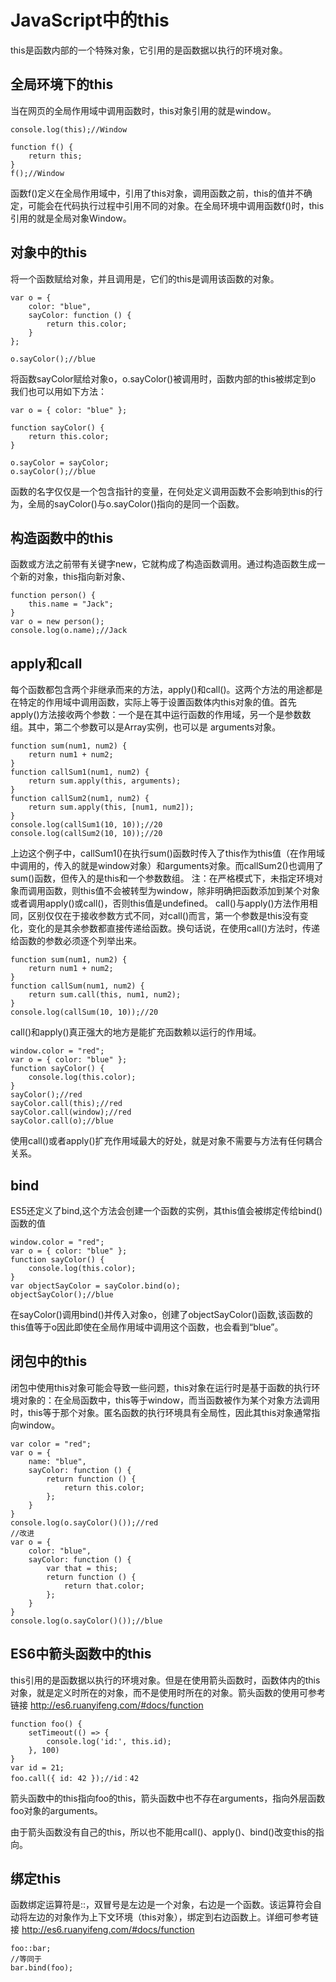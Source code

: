 # JavaScript中的this
this是函数内部的一个特殊对象，它引用的是函数据以执行的环境对象。

## 全局环境下的this
当在网页的全局作用域中调用函数时，this对象引用的就是window。

```
console.log(this);//Window

function f() {
    return this;
}
f();//Window

```
函数f()定义在全局作用域中，引用了this对象，调用函数之前，this的值并不确定，可能会在代码执行过程中引用不同的对象。在全局环境中调用函数f()时，this引用的就是全局对象Window。


## 对象中的this
将一个函数赋给对象，并且调用是，它们的this是调用该函数的对象。
```
var o = {
    color: "blue",
    sayColor: function () {
        return this.color;
    }
};

o.sayColor();//blue
```
将函数sayColor赋给对象o，o.sayColor()被调用时，函数内部的this被绑定到o
我们也可以用如下方法：

```
var o = { color: "blue" };

function sayColor() {
    return this.color;
}

o.sayColor = sayColor;
o.sayColor();//blue
```
函数的名字仅仅是一个包含指针的变量，在何处定义调用函数不会影响到this的行为，全局的sayColor()与o.sayColor()指向的是同一个函数。

## 构造函数中的this
函数或方法之前带有关键字new，它就构成了构造函数调用。通过构造函数生成一个新的对象，this指向新对象、

```
function person() {
    this.name = "Jack";
}
var o = new person();
console.log(o.name);//Jack
```
## apply和call

每个函数都包含两个非继承而来的方法，apply()和call()。这两个方法的用途都是在特定的作用域中调用函数，实际上等于设置函数体内this对象的值。首先apply()方法接收两个参数：一个是在其中运行函数的作用域，另一个是参数数组。其中，第二个参数可以是Array实例，也可以是 arguments对象。

```
function sum(num1, num2) {
    return num1 + num2;
}
function callSum1(num1, num2) {
    return sum.apply(this, arguments);
}
function callSum2(num1, num2) {
    return sum.apply(this, [num1, num2]);
}
console.log(callSum1(10, 10));//20
console.log(callSum2(10, 10));//20
```
上边这个例子中，callSum1()在执行sum()函数时传入了this作为this值（在作用域中调用的，传入的就是window对象）和arguments对象。而callSum2()也调用了sum()函数，但传入的是this和一个参数数组。
注：在严格模式下，未指定环境对象而调用函数，则this值不会被转型为window，除非明确把函数添加到某个对象或者调用apply()或call()，否则this值是undefined。
call()与apply()方法作用相同，区别仅仅在于接收参数方式不同，对call()而言，第一个参数是this没有变化，变化的是其余参数都直接传递给函数。换句话说，在使用call()方法时，传递给函数的参数必须逐个列举出来。

```
function sum(num1, num2) {
    return num1 + num2;
}
function callSum(num1, num2) {
    return sum.call(this, num1, num2);
}
console.log(callSum(10, 10));//20
```
call()和apply()真正强大的地方是能扩充函数赖以运行的作用域。

```
window.color = "red";
var o = { color: "blue" };
function sayColor() {
    console.log(this.color);
}
sayColor();//red
sayColor.call(this);//red
sayColor.call(window);//red
sayColor.call(o);//blue
```
使用call()或者apply()扩充作用域最大的好处，就是对象不需要与方法有任何耦合关系。

## bind

ES5还定义了bind,这个方法会创建一个函数的实例，其this值会被绑定传给bind()函数的值

```
window.color = "red";
var o = { color: "blue" };
function sayColor() {
    console.log(this.color);
}
var objectSayColor = sayColor.bind(o);
objectSayColor();//blue
```
在sayColor()调用bind()并传入对象o，创建了objectSayColor()函数,该函数的this值等于o因此即使在全局作用域中调用这个函数，也会看到“blue”。

## 闭包中的this

闭包中使用this对象可能会导致一些问题，this对象在运行时是基于函数的执行环境对象的：在全局函数中，this等于window，而当函数被作为某个对象方法调用时，this等于那个对象。匿名函数的执行环境具有全局性，因此其this对象通常指向window。

```
var color = "red";
var o = {
    name: "blue",
    sayColor: function () {
        return function () {
            return this.color;
        };
    }
}
console.log(o.sayColor()());//red
//改进
var o = {
    color: "blue",
    sayColor: function () {
        var that = this;
        return function () {
            return that.color;
        };
    }
}
console.log(o.sayColor()());//blue
```

## ES6中箭头函数中的this
this引用的是函数据以执行的环境对象。但是在使用箭头函数时，函数体内的this对象，就是定义时所在的对象，而不是使用时所在的对象。箭头函数的使用可参考链接
http://es6.ruanyifeng.com/#docs/function

```
function foo() {
    setTimeout(() => {
        console.log('id:', this.id);
    }, 100)
}
var id = 21;
foo.call({ id: 42 });//id：42
```
箭头函数中的this指向foo的this，箭头函数中也不存在arguments，指向外层函数foo对象的arguments。

由于箭头函数没有自己的this，所以也不能用call()、apply()、bind()改变this的指向。

## 绑定this

函数绑定运算符是::，双冒号是左边是一个对象，右边是一个函数。该运算符会自动将左边的对象作为上下文环境（this对象），绑定到右边函数上。详细可参考链接
http://es6.ruanyifeng.com/#docs/function

```
foo::bar;
//等同于
bar.bind(foo);
```


